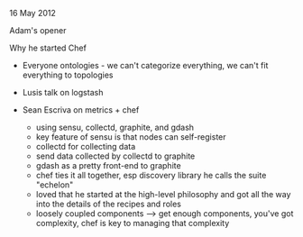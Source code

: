 16 May 2012

Adam's opener

Why he started Chef
* Everyone 
ontologies - we can't categorize everything, we can't fit everything
to topologies


* Lusis talk on logstash 
* Sean Escriva on metrics + chef
   * using sensu, collectd, graphite, and gdash
   * key feature of sensu is that nodes can self-register
   * collectd for collecting data
   * send data collected by collectd to graphite
   * gdash as a pretty front-end to graphite
   * chef ties it all together, esp discovery library
  he calls the suite "echelon"
   * loved that he started at the high-level philosophy and got all
     the way into the details of the recipes and roles
   * loosely coupled components --> get enough components, you've got
    complexity, chef is key to managing that complexity
